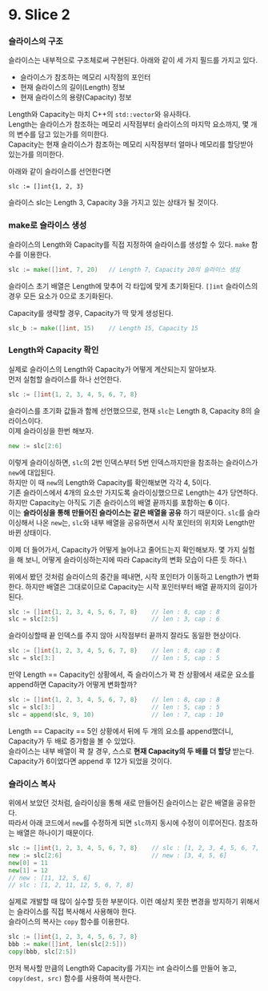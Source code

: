 # 9. Slice 2

### 슬라이스의 구조

슬라이스는 내부적으로 구조체로써 구현된다. 아래와 같이 세 가지 필드를 가지고 있다.
- 슬라이스가 참조하는 메모리 시작점의 포인터
- 현재 슬라이스의 길이(Length) 정보
- 현재 슬라이스의 용량(Capacity) 정보

Length와 Capacity는 마치 C++의 `std::vector`와 유사하다.\
Length는 슬라이스가 참조하는 메모리 시작점부터 슬라이스의 마지막 요소까지, 몇 개의 변수를 담고 있는가를 의미한다.\
Capacity는 현재 슬라이스가 참조하는 메모리 시작점부터 얼마나 메모리를 할당받아 있는가를 의미한다.

아래와 같이 슬라이스를 선언한다면

```
slc := []int{1, 2, 3}
```

슬라이스 slc는 Length 3, Capacity 3을 가지고 있는 상태가 될 것이다.

### make로 슬라이스 생성

슬라이스의 Length와 Capacity를 직접 지정하여 슬라이스를 생성할 수 있다. `make` 함수를 이용한다.

```go
slc := make([]int, 7, 20)   // Length 7, Capacity 20의 슬라이스 생성
```

슬라이스 초기 배열은 Length에 맞추어 각 타입에 맞게 초기화된다. `[]int` 슬라이스의 경우 모든 요소가 0으로 초기화된다.

Capacity를 생략할 경우, Capacity가 딱 맞게 생성된다.

```go
slc_b := make([]int, 15)    // Length 15, Capacity 15
```

### Length와 Capacity 확인

실제로 슬라이스의 Length와 Capacity가 어떻게 계산되는지 알아보자.\
먼저 실험할 슬라이스를 하나 선언한다.

```go
slc := []int{1, 2, 3, 4, 5, 6, 7, 8}
```

슬라이스를 초기화 값들과 함께 선언했으므로, 현재 `slc`는 Length 8, Capacity 8의 슬라이스이다.\
이제 슬라이싱을 한번 해보자.

```go
new := slc[2:6]
```

이렇게 슬라이싱하면, `slc`의 2번 인덱스부터 5번 인덱스까지만을 참조하는 슬라이스가 `new`에 대입된다.\
하지만 이 때 `new`의 Length와 Capacity를 확인해보면 각각 4, 5이다.\
기존 슬라이스에서 4개의 요소만 가지도록 슬라이싱했으므로 Length는 4가 당연하다. 하지만 Capacity는 아직도 기존 슬라이스의 배열 끝까지를 포함하는 __6__ 이다.\
이는 __슬라이싱을 통해 만들어진 슬라이스는 같은 배열을 공유__ 하기 때문이다. `slc`를 슬라이싱해서 나온 `new`는, `slc`와 내부 배열을 공유하면서 시작 포인터의 위치와 Length만 바뀐 상태이다.

이제 더 들어가서, Capacity가 어떻게 늘어나고 줄어드는지 확인해보자. 몇 가지 실험을 해 보니, 어떻게 슬라이싱하는지에 따라 Capacity의 변화 모습이 다른 듯 하다.\

위에서 봤던 것처럼 슬라이스의 중간을 떼내면, 시작 포인터가 이동하고 Length가 변화한다. 하지만 배열은 그대로이므로 Capacity는 시작 포인터부터 배열 끝까지의 길이가 된다.
```go
slc := []int{1, 2, 3, 4, 5, 6, 7, 8}    // len : 8, cap : 8
slc = slc[2:5]                          // len : 3, cap : 6
```

슬라이싱할때 끝 인덱스를 주지 않아 시작점부터 끝까지 잘라도 동일한 현상이다.

```go
slc := []int{1, 2, 3, 4, 5, 6, 7, 8}    // len : 8, cap : 8
slc = slc[3:]                           // len : 5, cap : 5
```

만약 Length == Capacity인 상황에서, 즉 슬라이스가 꽉 찬 상황에서 새로운 요소를 append하면 Capacity가 어떻게 변화할까?

```go
slc := []int{1, 2, 3, 4, 5, 6, 7, 8}    // len : 8, cap : 8
slc = slc[3:]                           // len : 5, cap : 5
slc = append(slc, 9, 10)                // len : 7, cap : 10
```

Length == Capacity == 5인 상황에서 뒤에 두 개의 요소를 append했더니, Capacity가 두 배로 증가함을 볼 수 있었다.\
슬라이스는 내부 배열이 꽉 찰 경우, 스스로 __현재 Capacity의 두 배를 더 할당__ 받는다. Capacity가 6이었다면 append 후 12가 되었을 것이다.

### 슬라이스 복사

위에서 보았던 것처럼, 슬라이싱을 통해 새로 만들어진 슬라이스는 같은 배열을 공유한다.\
따라서 아래 코드에서 `new`를 수정하게 되면 `slc`까지 동시에 수정이 이루어진다. 참조하는 배열은 하나이기 때문이다.

```go
slc := []int{1, 2, 3, 4, 5, 6, 7, 8}    // slc : [1, 2, 3, 4, 5, 6, 7, 8]
new := slc[2:6]                         // new : [3, 4, 5, 6]
new[0] = 11
new[1] = 12
// new : [11, 12, 5, 6]
// slc : [1, 2, 11, 12, 5, 6, 7, 8]
```

실제로 개발할 때 많이 실수할 듯한 부분이다. 이런 예상치 못한 변경을 방지하기 위해서는 슬라이스를 직접 복사해서 사용해야 한다.\
슬라이스의 복사는 `copy` 함수를 이용한다.

```go
slc := []int{1, 2, 3, 4, 5, 6, 7, 8}
bbb := make([]int, len(slc[2:5]))
copy(bbb, slc[2:5])
```

먼저 복사할 만큼의 Length와 Capacity를 가지는 int 슬라이스를 만들어 놓고, `copy(dest, src)` 함수를 사용하여 복사한다.